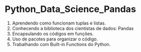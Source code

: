 # Python_Data_Science_Pandas
<ol>
  <li>Aprendendo como funcionam tuplas e listas.</li>
  <li>Conhecendo a biblioteca dos cientistas de dados: Pandas</li>
  <li>Encapsulando os códigos em funções.</li>
  <li>Uso de pacotes para organizar o código.</li>
  <li>Trabalhando com Built-in Functions do Python.</li>
</ol>
